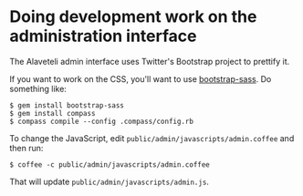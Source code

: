 Doing development work on the administration interface
======================================================

The Alaveteli admin interface uses Twitter's Bootstrap project to prettify it.

If you want to work on the CSS, you'll want to use
[bootstrap-sass](https://github.com/thomas-mcdonald/bootstrap-sass). Do something like:


    $ gem install bootstrap-sass
    $ gem install compass
    $ compass compile --config .compass/config.rb

To change the JavaScript, edit `public/admin/javascripts/admin.coffee`
and then run:

    $ coffee -c public/admin/javascripts/admin.coffee

That will update `public/admin/javascripts/admin.js`.